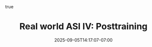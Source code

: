 ---
title: "Real world ASI IV: Posttraining"
date: 2025-09-05T14:17:07-07:00
draft: false
math: true
---